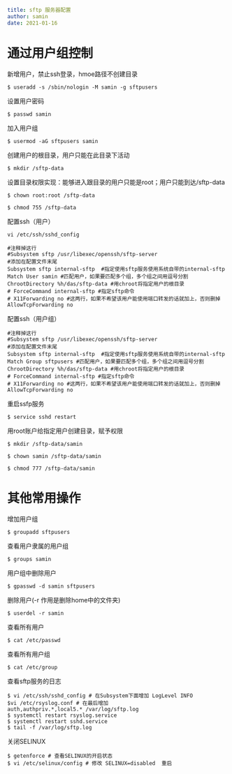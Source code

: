 ```yaml
title: sftp 服务器配置
author: samin
date: 2021-01-16
```

# 通过用户组控制

新增用户，禁止ssh登录，hmoe路径不创建目录

```shell
$ useradd -s /sbin/nologin -M samin -g sftpusers
```

设置用户密码

```shell
$ passwd samin
```

加入用户组

```shell
$ usermod -aG sftpusers samin
```

创建用户的根目录，用户只能在此目录下活动

```shell
$ mkdir /sftp-data
```

设置目录权限实现：能够进入跟目录的用户只能是root；用户只能到达/sftp-data

```shell
$ chown root:root /sftp-data
```
```shell
$ chmod 755 /sftp-data
```

配置ssh（用户）

```shell
vi /etc/ssh/sshd_config
```

```
#注释掉这行  
#Subsystem sftp /usr/libexec/openssh/sftp-server
#添加在配置文件末尾
Subsystem sftp internal-sftp  #指定使用sftp服务使用系统自带的internal-sftp
Match User samin #匹配用户，如果要匹配多个组，多个组之间用逗号分割
ChrootDirectory %h/das/sftp-data #用chroot将指定用户的根目录
# ForceCommand internal-sftp #指定sftp命令
# X11Forwarding no #这两行，如果不希望该用户能使用端口转发的话就加上，否则删掉
AllowTcpForwarding no
```

配置ssh（用户组）

```
#注释掉这行  
#Subsystem sftp /usr/libexec/openssh/sftp-server
#添加在配置文件末尾
Subsystem sftp internal-sftp  #指定使用sftp服务使用系统自带的internal-sftp
Match Group sftpusers #匹配用户，如果要匹配多个组，多个组之间用逗号分割
ChrootDirectory %h/das/sftp-data #用chroot将指定用户的根目录
# ForceCommand internal-sftp #指定sftp命令
# X11Forwarding no #这两行，如果不希望该用户能使用端口转发的话就加上，否则删掉
AllowTcpForwarding no
```

重启ssfp服务

```shell
$ service sshd restart
```

用root账户给指定用户创建目录，赋予权限

```shell
$ mkdir /sftp-data/samin

$ chown samin /sftp-data/samin

$ chmod 777 /sftp-data/samin  
```

# 其他常用操作

增加用户组

```shell
$ groupadd sftpusers
```

查看用户隶属的用户组

```shell
$ groups samin
```

用户组中删除用户

```shell
$ gpasswd -d samin sftpusers
```

删除用户(-r 作用是删除home中的文件夹)

```shell
$ userdel -r samin
```

查看所有用户

```shell
$ cat /etc/passwd
```

查看所有用户组

```shell
$ cat /etc/group
```

查看sftp服务的日志

```shell
$ vi /etc/ssh/sshd_config # 在Subsystem下面增加 LogLevel INFO
$vi /etc/rsyslog.conf # 在最后增加
auth,authpriv.*,local5.* /var/log/sftp.log
$ systemctl restart rsyslog.service
$ systemctl restart sshd.service
$ tail -f /var/log/sftp.log
```

关闭SELINUX

```shell
$ getenforce # 查看SELINUX的开启状态
$ vi /etc/selinux/config # 修改 SELINUX=disabled  重启
```
